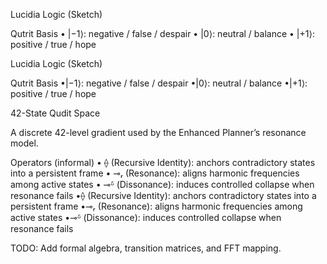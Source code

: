 Lucidia Logic (Sketch)

Qutrit Basis
• |−1⟩: negative / false / despair
• |0⟩: neutral / balance
• |+1⟩: positive / true / hope

Lucidia Logic (Sketch)

Qutrit Basis
•|−1⟩: negative / false / despair
•|0⟩: neutral / balance
•|+1⟩: positive / true / hope

42-State Qudit Space

A discrete 42-level gradient used by the Enhanced Planner’s resonance model.

Operators (informal)
• ⟠ (Recursive Identity): anchors contradictory states into a persistent frame
• ⊸ᵣ (Resonance): aligns harmonic frequencies among active states
• ⊸ᵟ (Dissonance): induces controlled collapse when resonance fails
•⟠ (Recursive Identity): anchors contradictory states into a persistent frame
•⊸ᵣ (Resonance): aligns harmonic frequencies among active states
•⊸ᵟ (Dissonance): induces controlled collapse when resonance fails

TODO: Add formal algebra, transition matrices, and FFT mapping.
